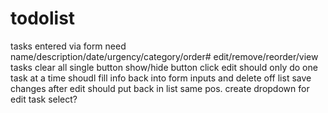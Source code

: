 # todolist


tasks entered via form
need name/description/date/urgency/category/order#
edit/remove/reorder/view tasks
clear all single button
show/hide button
click edit should only do one task at a time
shoudl fill info back into form inputs and delete off list
save changes after edit should put back in list same pos.
create dropdown for edit task select?